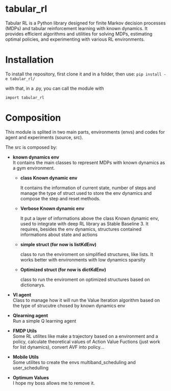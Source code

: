 # tabular_rl
Tabular RL is a Python library designed for finite Markov decision processes (MDPs) and tabular reinforcement learning with known dynamics. It provides efficient algorithms and utilities for solving MDPs, estimating optimal policies, and experimenting with various RL environments.

# Installation
To install the repository, first clone it and in a folder, then use:
``pip install -e tabular_rl/``

with that, in a .py, you can call the module with
```
import tabular_rl 
```

# Composition
This module is splited in two main parts, environments (envs) and codes for agent and experiments (source, src).

The src is composed by:
- **known dynamics env**  
  It contains the main classes to represent MDPs with known dynamics as a gym environment.
  - **class Known dynamic env**
    
    It contains the information of current state, number of steps and manage the type of struct used to store the env dynamics and compose the step and reset methods.
    
  - **Verbose Known dynamic env**

    It put a layer of informations above the class Known dynamic env, used to integrate with deep RL library as Stable Baseline 3. It requires, besides the env dynamics, structures contained informations about state and actions
    
  - **simple struct (for now is listKdEnv)**

    class to run the enviroment on simplified structures, like lists. It works better with environments with low dynamics sparsity
    
  - **Optimized struct (for now is dictKdEnv)**

     class to run the enviroment on optimized structures based on dictionarys.

- **VI agent**  
  Class to manage how it will run the Value Iteration algorithm based on the type of strucutre chosed by known dynamics env

- **Qlearning agent**  
  Run a simple Q learning agent

- **FMDP Utils**  
  Some RL utilites like make a trajectory based on a environment and a policy, calculate theoretical values of Action Value Fuctions (just work for list dynamics), convert AVF into policy...  

- **Mobile Utils**  
  Some utilites to create the envs multiband_scheduling and user_schedulling

- **Optimum Values**  
  I hope my boss allows me to remove it.
